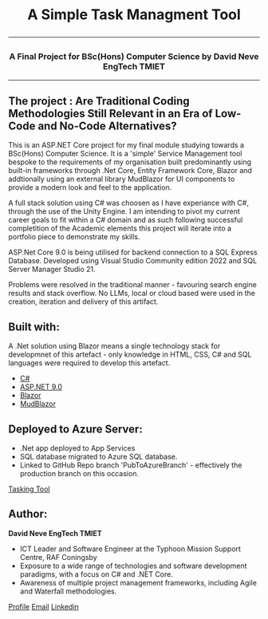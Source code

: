 <h1 align="center">A Simple Task Managment Tool</h>
<hr>
<h3 align="center">A Final Project for BSc(Hons) Computer Science by David Neve EngTech TMIET</h3>
<hr>

## The project : Are Traditional Coding Methodologies Still Relevant in an Era of Low-Code and No-Code Alternatives?
This is an ASP.NET Core project for my final module studying towards a BSc(Hons) Computer Science. It is a 'simple' Service Management tool bespoke to the requirements of my organisation built predominantly using built-in frameworks through .Net Core, Entity Framework Core, Blazor and addtionally using an external library MudBlazor for UI components to provide a modern look and feel to the application.

A full stack solution using C# was choosen as I have experiance with C#, through the use of the Unity Engine. I am intending to pivot my current career goals to fit within a C# domain and as such following successful completition of the Academic elements this project will iterate into a portfolio piece to demonstrate my skills.

ASP.Net Core 9.0 is being utilised for backend connection to a SQL Express Database. Developed using Visual Studio Community edition 2022 and SQL Server Manager Studio 21.

Problems were resolved in the traditional manner - favouring search engine results and stack overflow. No LLMs, local or cloud based were used in the creation, iteration and delivery of this artifact.

## Built with:
A .Net solution using Blazor means a single technology stack for developmnet of this artefact - only knowledge in HTML, CSS, C# and SQL languages were required to develop this artefact.

- [C#](https://learn.microsoft.com/en-us/dotnet/csharp/tour-of-csharp/)
- [ASP.NET 9.0](https://learn.microsoft.com/en-us/aspnet/core/?view=aspnetcore-9.0)
- [Blazor](https://learn.microsoft.com/en-us/aspnet/core/blazor/?view=aspnetcore-9.0)
- [MudBlazor](https://mudblazor.com)

## Deployed to Azure Server:

- .Net app deployed to App Services
- SQL database migrated to Azure SQL database.
- Linked to GitHub Repo branch 'PubToAzureBranch' - effectively the production branch on this occasion.

[Tasking Tool](https://tytasktoolapp-a0fdhndwgvg8d7fe.uksouth-01.azurewebsites.net/)

## Author:

**David Neve EngTech TMIET**

- ICT Leader and Software Engineer at the Typhoon Mission Support Centre, RAF Coningsby
- Exposure to a wide range of technologies and software development paradigms, with a focus on C# and .NET Core.
- Awareness of multiple project management frameworks, including Agile and Waterfall methodologies.

[Profile](https://github.com/nevosnr "David Neve")
[Email](mailto:david85.neve01@gmail.com)
[Linkedin](https://linkedin.com/in/daveneve863 "David Neve")

